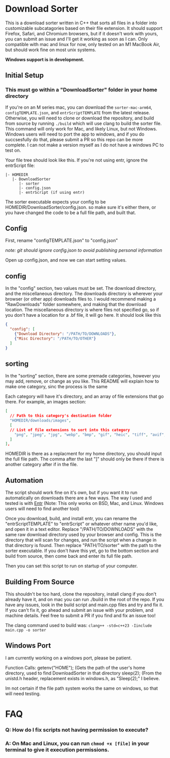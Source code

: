 
# Download Sorter
This is a download sorter written in C++ that sorts all files in a folder into customizable subcatagories based on their file extension. It should support Firefox, Safari, and Chromium browsers, but if it doesn't work with yours, you can submit an issue and I'll get it working as soon as I can.
Only compatible with mac and linux for now, only tested on an M1 MacBook Air, but should work fine on most unix systems. 

**Windows support is in development.**

## Initial Setup

### This must go within a "DownloadSorter" folder in your home directory

If you're on an M series mac, you can download the ```sorter-mac-arm64```, ```configTEMPLATE.json```, and ```entrScriptTEMPLATE``` from the latest release. Otherwise, you will need to clone or download the repository, and build from source by running ```./build``` which will use clang to build the sorter file. This command will only work for Mac, and likely Linux, but not Windows. Windows users will need to port the app to windows, and if you do succsesfully do that, please submit a PR so this repo can be more complete. I can not make a version myself as I do not have a windows PC to test on.

Your file tree should look like this. If you're not using entr, ignore the entrScript file:
```
|- HOMEDIR
   |- DownloadSorter
      |- sorter
      |- config.json
      |- entrScript (if using entr)
```

The sorter executable expects your config to be HOMEDIR/DownloadSorter/config.json. so make sure it's either there, or you have changed the code to be a full file path, and built that.

## Config

First, rename "configTEMPLATE.json" to "config.json"

*note: git should ignore config.json to avoid publishing personal information*

Open up config.json, and now we can start setting values.

## config

In the "config" section, two values must be set. The download directory, and the miscellaneous directory. The downloads directory is wherever your browser (or other app) downloads files to. I would recommend making a "RawDownloads" folder somewhere, and making that the download location. The miscellaneous directory is where files not specified go, so if you don't have a location for a .bf file, it will go here.
It should look like this

```json
{
  "config": [
    {"Download Directory": "/PATH/TO/DOWNLOADS"},
    {"Misc Directory": "/PATH/TO/OTHER"}
  ]
}
```

## sorting

In the "sorting" section, there are some premade categories, however you may add, remove, or change as you like. This README will explain how to make one category, sinc the process is the same

Each category will have it's directory, and an array of file extensions that go there. For example, an images section:

```json
[
  // Path to this category's destination folder
  "HOMEDIR/downloads/images",
  [
  // List of file extensions to sort into this category
    "png", "jpeg", "jpg", "webp", "bmp", "gif", "heic", "tiff", "avif", "svg", "icns"
  ]
],
```

HOMEDIR is there as a replacment for my home directory, you should input the full file path.
The comma after the last "]" should only be there if there is another category after if in the file.

## Automation

The script should work fine on it's own, but if you want it to run automatically on downloads there are a few ways. The way I used and tested is with [Entr](https://github.com/eradman/entr) (Note: This only works on BSD, Mac, and Linux. Windows users will need to find another tool)

Once you download, build, and install entr, you can rename the "entrScriptTEMPLATE" to "entrScript" or whatever other name you'd like, and open it in a text editor.
Replace "/PATH/TO/DOWNLOADS" with the same raw download directory used by your browser and config. This is the directory that will scan for changes, and run the script when a change in that directory is found. Then replace "PATH/TO/sorter" with the path to the sorter executable. If you don't have this yet, go to the bottom section and build from source, then come back and enter its full file path.

Then you can set this script to run on startup of your computer.

## Building From Source

This shouldn't be too hard, clone the repository, install clang if you don't already have it, and on mac you can run ./build in the root of the repo. If you have any issues, look in the build script and main.cpp files and try and fix it. If you can't fix it, go ahead and submit an issue with your problem, and machine details. Feel free to submit a PR if you find and fix an issue too!

The clang command used to build was: ```clang++ -std=c++23 -Iinclude main.cpp -o sorter```

## Windows Port
I am currently working on a windows port, please be patient.

Function Calls:
getenv("HOME"); (Gets the path of the user's home directory, used to find DownloadSorter in that directory
sleep(2); (From the unistd.h header, replacement exists in windows.h, as "Sleep(2);" I believe.

Im not certain if the file path system works the same on windows, so that will need testing.

# FAQ

### Q: How do I fix scripts not having permission to execute?
### A: On Mac and Linux, you can run ```chmod +x [file]``` in your terminal to give it execution permissions.



